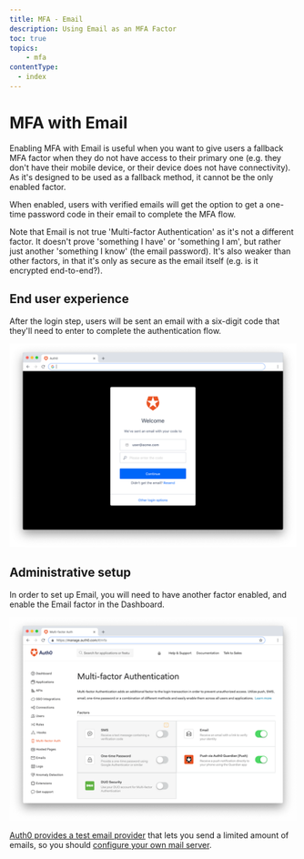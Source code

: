 ```yaml
---
title: MFA - Email
description: Using Email as an MFA Factor
toc: true
topics:
    - mfa
contentType:
  - index
---
```

# MFA with Email

Enabling MFA with Email is useful when you want to give users a fallback MFA factor when they do not have access to their primary one (e.g. they don't have their mobile device, or their device does not have connectivity). As it's designed to be used as a fallback method, it cannot be the only enabled factor.

When enabled, users with verified emails will get the option to get a one-time password code in their email to complete the MFA flow.

Note that Email is not true 'Multi-factor Authentication' as it's not a different factor. It doesn't prove 'something I have' or 'something I am', but rather just another 'something I know' (the email password). It's also weaker than other factors, in that it's only as secure as the email itself (e.g. is it encrypted end-to-end?).

## End user experience

After the login step, users will be sent an email with a six-digit code that they'll need to enter to complete the authentication flow.

![Email End User 1](/media/articles/multifactor-authentication/mfa-email.png)

## Administrative setup

In order to set up Email, you will need to have another factor enabled, and enable the Email factor in the Dashboard.

![MFA Email Settings](/media/articles/multifactor-authentication/email-settings.png)

[Auth0 provides a test email provider](/email) that lets you send a limited amount of emails, so you should [configure your own mail server](/email/providers).
